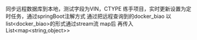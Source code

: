 同步远程数据库到本地，测试字段为VIN，CTYPE
练手项目，实时更新设置为定时任务，通过springBoot注解方式
通过把远程查询到的docker_biao 以list<docker_biao>的形式通过stream流 map后  再传入List<map<string,object>>
